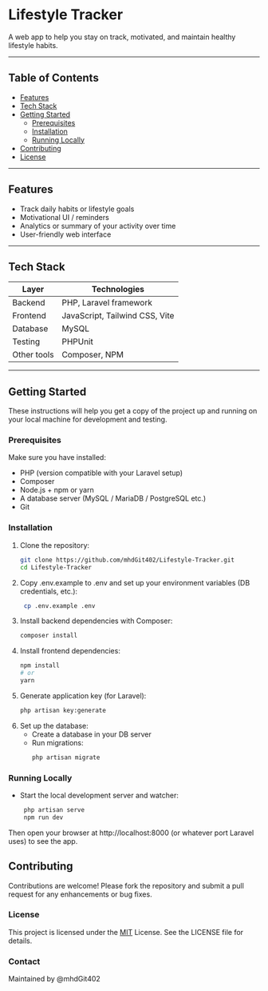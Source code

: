 # Lifestyle Tracker

A web app to help you stay on track, motivated, and maintain healthy lifestyle habits.

---

## Table of Contents

- [Features](#features)  
- [Tech Stack](#tech-stack)  
- [Getting Started](#getting-started)  
  - [Prerequisites](#prerequisites)  
  - [Installation](#installation)  
  - [Running Locally](#running-locally)  
- [Contributing](#contributing)  
- [License](#license)

---

## Features

- Track daily habits or lifestyle goals  
- Motivational UI / reminders
- Analytics or summary of your activity over time
- User-friendly web interface  

---

## Tech Stack

| Layer | Technologies |
|---|---|
| Backend | PHP, Laravel framework |
| Frontend | JavaScript, Tailwind CSS, Vite |
| Database | MySQL |
| Testing | PHPUnit |
| Other tools | Composer, NPM |  

---

## Getting Started

These instructions will help you get a copy of the project up and running on your local machine for development and testing.

### Prerequisites

Make sure you have installed:

- PHP (version compatible with your Laravel setup)  
- Composer  
- Node.js + npm or yarn  
- A database server (MySQL / MariaDB / PostgreSQL etc.)  
- Git  

### Installation

1. Clone the repository:  
   ```bash
   git clone https://github.com/mhdGit402/Lifestyle-Tracker.git
   cd Lifestyle-Tracker

2. Copy .env.example to .env and set up your environment variables (DB credentials, etc.):
   ```bash
    cp .env.example .env

3. Install backend dependencies with Composer:
    ```bash
    composer install

4. Install frontend dependencies:
    ```bash
    npm install
    # or
    yarn

5. Generate application key (for Laravel):
   ```bash
   php artisan key:generate

6. Set up the database:
   - Create a database in your DB server
   - Run migrations:
     ```bash
     php artisan migrate

### Running Locally

- Start the local development server and watcher:
   ```bash
    php artisan serve
    npm run dev

Then open your browser at http://localhost:8000 (or whatever port Laravel uses) to see the app.

## Contributing

Contributions are welcome! Please fork the repository and submit a pull request for any enhancements or bug fixes.

### License
This project is licensed under the [MIT](https://choosealicense.com/licenses/mit/) License. See the LICENSE file for details.

### Contact
Maintained by @mhdGit402
